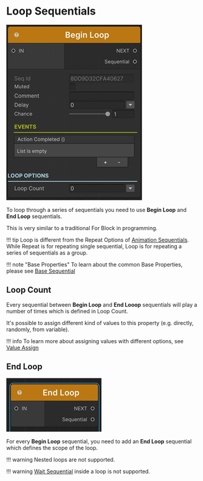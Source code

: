 # Loop Sequentials

![Begin Loop](../../img/sequential_loopbegin.jpg)


To loop through a series of sequentials you need to use __Begin Loop__ and __End Loop__ sequentials.

This is very similar to a traditional For Block in programming.

!!! tip
    Loop is different from the Repeat Options of [Animation Sequentials](../animationsequentials/index.md). While Repeat is for repeating single sequential, Loop is for repeating a series of sequentials as a group.

!!! note "Base Properties"
    To learn about the common Base Properties, please see [Base Sequential](../sequential_base.md)

## Loop Count

Every sequential between __Begin Loop__ and __End Looop__ sequentials will play a number of times which is defined in Loop Count.

It's possible to assign different kind of values to this property (e.g. directly, randomly, from variable).


!!! info
    To learn more about assigning values with different options, see [Value Assign](../../valueassign.md)

## End Loop
![End Loop](../../img/sequential_loopend.jpg)

For every __Begin Loop__ sequential, you need to add an __End Loop__ sequential which defines the scope of the loop. 

!!! warning
    Nested loops are not supported.

!!! warning
    [Wait Sequential](../pausesequentials/wait.md) inside a loop is not supported.

